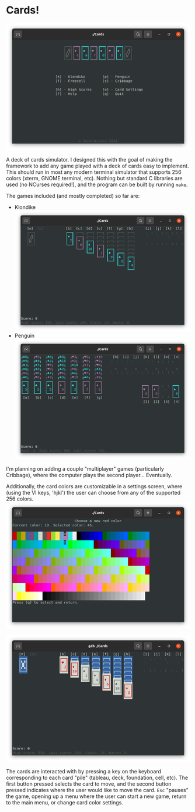 # Cards!

![Title](screenshots/Title.png)

A deck of cards simulator. I designed this with the goal of making the framework
to add any game played with a deck of cards easy to implement. This should run
in most any modern terminal simulator that supports 256 colors (xterm, GNOME
terminal, etc). Nothing but standard C libraries are used (no NCurses
required!), and the program can be built by running `make`. 

The games included (and mostly completed) so far are:
- Klondike
![Klondike](screenshots/Klondike.png)
- Penguin
![Penguin](screenshots/Penguin.png)

I'm planning on adding a couple "multiplayer" games (particularly Cribbage),
where the computer plays the second player... Eventually.

Additionally, the card colors are customizable in a settings screen, where
(using the VI keys, 'hjkl') the user can choose from any of the supported 256
colors.
![Color Picker](screenshots/ColorPicker.png)

![Klondike-alt](screenshots/Klondike-alt.png)

The cards are interacted with by pressing a key on the keyboard corresponding to
each card "pile" (tableau, deck, foundation, cell, etc). The first button
pressed selects the card to move, and the second button pressed indicates where
the user would like to move the card. `Esc` "pauses" the game, opening up a menu
where the user can start a new game, return to the main menu, or change card
color settings.

